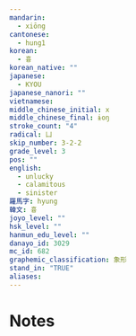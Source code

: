 ```yaml
---
mandarin:
  - xiōng
cantonese:
  - hung1
korean:
  - 흉
korean_native: ""
japanese:
  - KYOU
japanese_nanori: ""
vietnamese:
middle_chinese_initial: x
middle_chinese_final: ɨoŋ
stroke_count: "4"
radical: 凵
skip_number: 3-2-2
grade_level: 3
pos: ""
english:
  - unlucky
  - calamitous
  - sinister
羅馬字: hyung
韓文: 흉
joyo_level: ""
hsk_level: ""
hanmun_edu_level: ""
danayo_id: 3029
mc_id: 682
graphemic_classification: 象形
stand_in: "TRUE"
aliases:
---
```


# Notes

